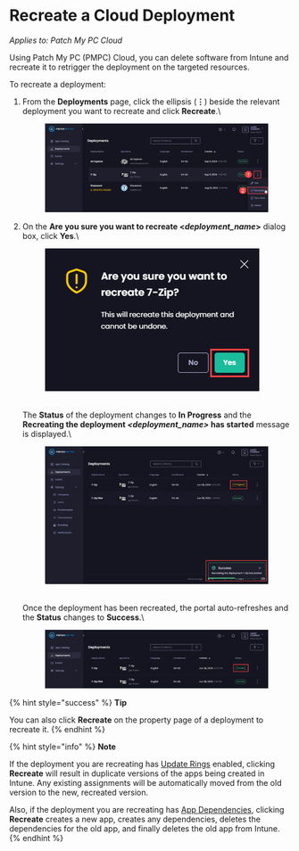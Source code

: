 # Recreate a Cloud Deployment

_Applies to: Patch My PC Cloud_

Using Patch My PC (PMPC) Cloud, you can delete software from Intune and recreate it to retrigger the deployment on the targeted resources.

To recreate a deployment:

1.  From the **Deployments** page, click the ellipsis (**⋮**) beside the relevant deployment you want to recreate and click **Recreate**.\


    <figure><img src="/_images/gitbook/image%20%282013%29.png" alt="Clicking the ellipsis beside a deployment and selecting “Recreate”"><figcaption></figcaption></figure>
2.  On the **Are you sure you want to recreate <**_**deployment\_name**_**>** dialog box, click **Yes**.\


    <figure><img src="/_images/gitbook/image%20%281681%29.png" alt="Click “Yes” on the “Are you sure you want to recreate <deployment_name>” dialog box"><figcaption></figcaption></figure>

    \
    The **Status** of the deployment changes to **In Progress** and the **Recreating the deployment&#x20;**_**\<deployment\_name>**_**&#x20;has started** message is displayed.\


    <figure><img src="/_images/gitbook/image%20%281682%29.png" alt="Change to deployment status and message stating the recreation process has started"><figcaption></figcaption></figure>

    \
    Once the deployment has been recreated, the portal auto-refreshes and the **Status** changes to **Success**.\


    <figure><img src="/_images/gitbook/image%20%281683%29.png" alt="Portal auto-refreshes to show the deployment has been successfully recreated"><figcaption></figcaption></figure>

{% hint style="success" %}
**Tip**

You can also click **Recreate** on the property page of a deployment to recreate it.
{% endhint %}

{% hint style="info" %}
**Note**

If the deployment you are recreating has [Update Rings](../cloud-update-rings/) enabled, clicking **Recreate** will result in duplicate versions of the apps being created in Intune. Any existing assignments will be automatically moved from the old version to the new, recreated version.

Also, if the deployment you are recreating has [App Dependencies](../deploying-an-app-using-cloud/cloud-configurations-deployment-tab/dependencies-deployments.md), clicking **Recreate** creates a new app, creates any dependencies, deletes the dependencies for the old app, and finally deletes the old app from Intune.
{% endhint %}
